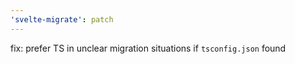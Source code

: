 ```yaml
---
'svelte-migrate': patch
---
```


fix: prefer TS in unclear migration situations if `tsconfig.json` found
